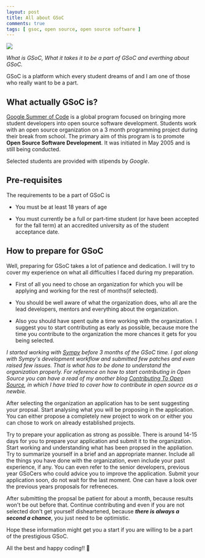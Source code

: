 ```yaml
---
layout: post
title: All about GSoC
comments: true
tags: [ gsoc, open source, open source software ]
---
```


![](https://geekfeminismdotorg.files.wordpress.com/2016/02/gsoc2016logo.jpg)
 
_What is GSoC, What it takes it to be a part of GSoC and everthing about GSoC._

GSoC is a platform which every student dreams of and I am one of those who really want to be a part.

## What actually GSoC is?

[Google Summer of Code](https://summerofcode.withgoogle.com/) is a global program focused on bringing more student developers into open source software development. Students work with an open source organization on a 3 month programming project during their break from school.
The primary aim of this program is to promote **Open Source Software Development**. It was initiated in May 2005 and is still being conducted.

Selected students are provided with stipends by _Google_.


## Pre-requisites 

The requirements to be a part of GSoC is
 
- You must be at least 18 years of age

- You must currently be a full or part-time student (or have been accepted for the fall term) at an accredited university as of the student     acceptance date.


## How to prepare for GSoC

Well, preparing for GSoC takes a lot of patience and dedication. I will try to cover my experience on what all difficulties I faced during my preparation. 

- First of all you need to chose an organization for which you will be applying and working for the rest of months(if selected).

- You should be well aware of what the organization does, who all are the lead developers, mentors and everything about the organization.

- Also you should have spent quite a time working with the organization. I suggest you to start contributing as early as possible, because more the time you contribute to the organization the more chances it gets for you being selected. 

_I started working with [Sympy](http://www.sympy.org/en/index.html) before 3 months of the GSoC time. I got along with Sympy's development workflow and submitted few patches and even raised few issues. That is what has to be done to understand the organization properly. For reference on how to start contributing in Open Source you can have a read of my another blog [Contributing To Open Source](https://yaj22.wordpress.com/2017/02/12/contributing-to-open-source/), in which I have tried to cover how to contribute in open source as a newbie._

After selecting the organization an application has to be sent suggesting your propsal. Start analysing what you will be proposing in the application. You can either propose a completely new project to work on or either you can chose to work on already established projects.

Try to prepare your application as strong as possible. There is around 14-15 days for you to prepare your application and submit it to the organization. Start working and understanding what has been propsed in the appliation. Try to summarize yourself in a brief and an appropriate manner. Include all the things you have done with the organization, even include your past experience, if any. You can even refer to the senior developers, previous year GSoCers who could advice you to improve the application. Submit your application soon, do not wait for the last moment. One can have a look over the previous years proposals for refreneces.

After submitting the propsal be patient for about a month, because results won't be out before that. Continue contributing and even if you are not selected don't get yourself disheartened, because _**there is always a second a chance**_, you just need to be optimistic.

Hope these information might get you a start if you are willing to be a part of the prestigious GSoC.

All the best and happy coding!! 🙂

 

